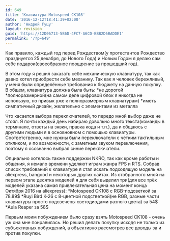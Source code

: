 ```yaml
---
id: 649
title: 'Клавиатура Motospeed CK108'
date: '2016-12-12T18:41:39+02:00'
author: 'Андрей Гуцу'
layout: revision
guid: 'https://12D06713-5B6D-4FC7-A6CD-BBB2D6BADDE1'
permalink: '/?p=649'
---
```


Как правило, каждый год перед Рождеством(у протестантов Рождество празднуется 25 декабря, до Нового Года) и Новым Годом я делаю сам себе подарок(своеобразное поощрение за прошедший год). 

В этом году я решил заказать себе механическую клавиатуру, так как давно хотел приобрести себе механику. Так как я человек бережливый, у меня были определённые требования к бюджету на данную покупку. В общем, клавиатура должна была быть:
*не дорогой
*полноразмерной(на самом деле цифровой блок я никогда не использую, но привык уже к полноразмерным клавиатурам)
*иметь симпатичный дизайн, желательно с элементами из металла

Что касается выбора переключателей, то передо мной выбор даже не стоял. Я почти каждый день набираю довольно много текста(команды в терминале, ответы на зявки, правка кода и т.п.), да и общаюсь с другими людьми я в основновном с помощью клавиатуры. Соответственно, мне нужны были переключатели с чётким тактильным откликом, и по возможности, с заметным звуком переключения, поэтому я осознанно выбрал синие переключатели.

Опциально хотелось также поддержки NKRO, так как кроме работы и общения, я немало времени уделяют играм жанра FPS и RTS. Собрав список требований к клавиатуре я стал искать подходящую модель на aliexpress, bangood и некоторых других сайтах. Из отобранного мной на первом этапе десятка моделей я для себя выделил три(для все трёх моделей указана самая привлекательная цена на момент конца Октября 2016 на aliexpress):
*Motospeed CK108 c RGB-подсветкой за 78.89$
*Ruyi Bird K-26 c 8-цветной подстветкой(не RGB, разные части клавиатуры просто подсвечены светодиодами разного цвета) за 54$
*Aula Reaper за 58$

Первым моим побуждением было сразу взять Motospeed CK108 - очень уж она мне понравилась. Но решил делать покупку исходя не только из субъективных побуждений, а объективно рассмотрев все доводы за и против покупки.